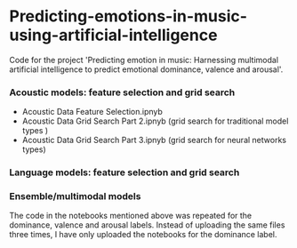 # Predicting-emotions-in-music-using-artificial-intelligence
Code for the project 'Predicting emotion in music: Harnessing multimodal artificial intelligence to predict emotional dominance, valence and arousal'.

### Acoustic models: feature selection and grid search
- Acoustic Data Feature Selection.ipnyb
- Acoustic Data Grid Search Part 2.ipnyb (grid search for traditional model types )
- Acoustic Data Grid Search Part 3.ipnyb (grid search for neural networks types)

### Language models: feature selection and grid search

### Ensemble/multimodal models


The code in the notebooks mentioned above was repeated for the dominance, valence and arousal labels. Instead of uploading the same files three times, I have only uploaded the notebooks for the dominance label.

